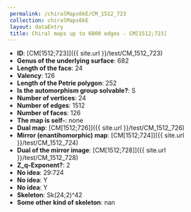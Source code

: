 ```yaml
--- 
 permalink: /chiralMaps6kE/CM_1512_723 
 collection: chiralMaps6kE
 layout: dataEntry
 title: Chiral maps up to 6000 edges - CM[1512;723]
---
```


- **ID**: [CM[1512;723]]({{ site.url }}/test/CM_1512_723)
- **Genus of the underlying surface**: 682
- **Length of the face**: 24
- **Valency**: 126
- **Length of the Petrie polygon**: 252
- **Is the automorphism group solvable?**: S
- **Number of vertices**: 24
- **Number of edges**: 1512
- **Number of faces**: 126
- **The map is self-**: none
- **Dual map**: [CM[1512;726]]({{ site.url }}/test/CM_1512_726)
- **Mirror (enantihomorphic) map**: [CM[1512;724]]({{ site.url }}/test/CM_1512_724)
- **Dual of the mirror image**: [CM[1512;728]]({{ site.url }}/test/CM_1512_728)
- **Z_q-Exponent?**: 2
- **No idea**:  29:724
- **No idea**: Y
- **No idea**: Y
- **Skeleton**: Sk(24;2)^42
- **Some other kind of skeleton**: nan
